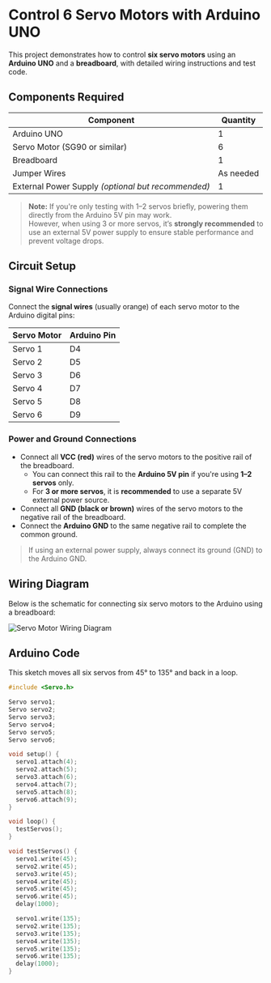 # Control 6 Servo Motors with Arduino UNO

This project demonstrates how to control **six servo motors** using an **Arduino UNO** and a **breadboard**, with detailed wiring instructions and test code.

## Components Required

| Component                      | Quantity |
|-------------------------------|----------|
| Arduino UNO                   | 1        |
| Servo Motor (SG90 or similar) | 6        |
| Breadboard                    | 1        |
| Jumper Wires                  | As needed |
| External Power Supply *(optional but recommended)* | 1 |

> **Note:** If you're only testing with 1–2 servos briefly, powering them directly from the Arduino 5V pin may work.  
> However, when using 3 or more servos, it’s **strongly recommended** to use an external 5V power supply to ensure stable performance and prevent voltage drops.

## Circuit Setup

### Signal Wire Connections

Connect the **signal wires** (usually orange) of each servo motor to the Arduino digital pins:

| Servo Motor | Arduino Pin |
|-------------|-------------|
| Servo 1     | D4          |
| Servo 2     | D5          |
| Servo 3     | D6          |
| Servo 4     | D7          |
| Servo 5     | D8          |
| Servo 6     | D9          |

### Power and Ground Connections

- Connect all **VCC (red)** wires of the servo motors to the positive rail of the breadboard.
  - You can connect this rail to the **Arduino 5V pin** if you're using **1–2 servos** only.
  - For **3 or more servos**, it is **recommended** to use a separate 5V external power source.
- Connect all **GND (black or brown)** wires of the servo motors to the negative rail of the breadboard.
- Connect the **Arduino GND** to the same negative rail to complete the common ground.

> If using an external power supply, always connect its ground (GND) to the Arduino GND.


## Wiring Diagram

Below is the schematic for connecting six servo motors to the Arduino using a breadboard:

![Servo Motor Wiring Diagram](https://github.com/user-attachments/assets/d7919b17-ebce-401b-af00-f8cbfb3d608e)


## Arduino Code

This sketch moves all six servos from 45° to 135° and back in a loop.

```cpp
#include <Servo.h>

Servo servo1;
Servo servo2;
Servo servo3;
Servo servo4;
Servo servo5;
Servo servo6;

void setup() {
  servo1.attach(4);
  servo2.attach(5);
  servo3.attach(6);
  servo4.attach(7);
  servo5.attach(8);
  servo6.attach(9);
}

void loop() {
  testServos();
}

void testServos() {
  servo1.write(45);
  servo2.write(45);
  servo3.write(45);
  servo4.write(45);
  servo5.write(45);
  servo6.write(45);
  delay(1000);

  servo1.write(135);
  servo2.write(135);
  servo3.write(135);
  servo4.write(135);
  servo5.write(135);
  servo6.write(135);
  delay(1000);
}
```
